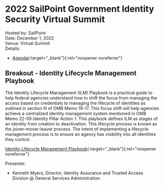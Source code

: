 # 2022 SailPoint Government Identity Security Virtual Summit 
Hosted by: SailPoint<br>
Date: December 1, 2022<br>
Venue: Virtual Summit<br>
Details: 
- [Agenda](https://idgov.govexec.com/){:target="_blank"}{:rel="noopener noreferrer"} 

## Breakout - Identity Lifecycle Management Playbook
The Identity Lifecycle Management (ILM) Playbook is a practical guide to help federal agencies understand how to shift the focus from managing the access based on credentials to managing the lifecycle of identities as outlined in section III of OMB Memo 19-17. This focus shift will help agencies achieve a centralized identity management system mentioned in OMB Memo 22-09 Identity Pillar Action 1. This playbook defines ILM as stages of an identity from creation to deactivation. This lifecycle process is known as the joiner-mover-leaver process. The intent of implementing a lifecycle management process is to ensure an agency has visibility into all identities they control. 

[Identity Lifecycle Management Playbook](https://playbooks.idmanagement.gov/playbooks/ilm/){:target="_blank"}{:rel="noopener noreferrer"} 

Presenter: 
- Kenneth Myers; Director, Identity Assurance and Trusted Access Division @ General Services Administration
